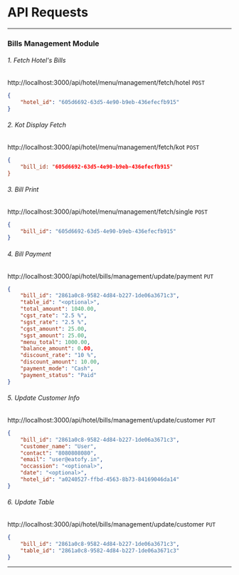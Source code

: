 # API Requests

----------------------------------------------------------------------------------

### Bills Management Module

###### 1. Fetch Hotel's Bills
http://localhost:3000/api/hotel/menu/management/fetch/hotel
`POST`
```json
{
    "hotel_id": "605d6692-63d5-4e90-b9eb-436efecfb915"
}
```

###### 2. Kot Display Fetch
http://localhost:3000/api/hotel/menu/management/fetch/kot
`POST`
```json
{
    "bill_id: "605d6692-63d5-4e90-b9eb-436efecfb915"
}
```

###### 3. Bill Print
http://localhost:3000/api/hotel/menu/management/fetch/single
`POST`
```json
{
    "bill_id": "605d6692-63d5-4e90-b9eb-436efecfb915"
}
```

###### 4. Bill Payment
http://localhost:3000/api/hotel/bills/management/update/payment
`PUT`
```json
{
    "bill_id": "2861a0c8-9582-4d84-b227-1de06a3671c3",
    "table_id": "<optional>",
    "total_amount": 1040.00,
    "cgst_rate": "2.5 %",
    "sgst_rate": "2.5 %",
    "cgst_amount": 25.00,
    "sgst_amount": 25.00,
    "menu_total": 1000.00,
    "balance_amount": 0.00,
    "discount_rate": "10 %",
    "discount_amount": 10.00,
    "payment_mode": "Cash",
    "payment_status": "Paid"
}
```

###### 5. Update Customer Info
http://localhost:3000/api/hotel/bills/management/update/customer
`PUT`
```json
{
    "bill_id": "2861a0c8-9582-4d84-b227-1de06a3671c3",
    "customer_name": "User",
    "contact": "8080808080",
    "email": "user@eatofy.in",
    "occassion": "<optional>",
    "date": "<optional>",
    "hotel_id": "a0240527-ffbd-4563-8b73-84169046da14"
}
```

###### 6. Update Table 
http://localhost:3000/api/hotel/bills/management/update/customer
`PUT`
```json
{
    "bill_id": "2861a0c8-9582-4d84-b227-1de06a3671c3",
    "table_id": "2861a0c8-9582-4d84-b227-1de06a3671c3"
}
```
----------------------------------------------------------------------------------
